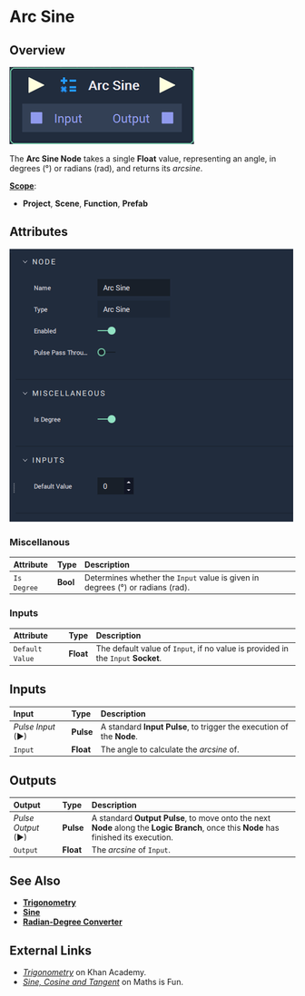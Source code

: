 # Arc Sine

## Overview

![The Arc Sine Node.](../../../.gitbook/assets/node-arc-sine2.png)

The **Arc Sine Node** takes a single **Float** value, representing an angle, in degrees \(°\) or radians \(rad\), and returns its _arcsine_.

[**Scope**](../overview.md#scopes):
*  **Project**, **Scene**, **Function**, **Prefab**

## Attributes

![The Arc Sine Node Attributes.](../../../.gitbook/assets/node-arc-sine2-attr.png)


### Miscellanous

| Attribute | Type | Description |
| :--- | :--- | :--- |
| `Is Degree` | **Bool** | Determines whether the `Input` value is given in degrees \(°\) or radians \(rad\). |

### Inputs

| Attribute | Type | Description |
| :--- | :--- | :--- |
| `Default Value` | **Float** | The default value of `Input`, if no value is provided in the `Input` **Socket**. |

## Inputs

| Input | Type | Description |
| :--- | :--- | :--- |
| _Pulse Input_ \(►\) | **Pulse** | A standard **Input Pulse**, to trigger the execution of the **Node**. |
| `Input` | **Float** | The angle to calculate the _arcsine_ of. |

## Outputs

| Output | Type | Description |
| :--- | :--- | :--- |
| _Pulse Output_ \(►\) | **Pulse** | A standard **Output Pulse**, to move onto the next **Node** along the **Logic Branch**, once this **Node** has finished its execution. |
| `Output` | **Float** | The _arcsine_ of `Input`. |

## See Also

* [**Trigonometry**](./)
* [**Sine**](sine.md)
* [**Radian-Degree Converter**](radian-degree-converter.md)

## External Links

* [_Trigonometry_](https://www.khanacademy.org/math/trigonometry) on Khan Academy.
* [_Sine, Cosine and Tangent_](https://www.mathsisfun.com/sine-Cosine-Tangent.html) on Maths is Fun.

